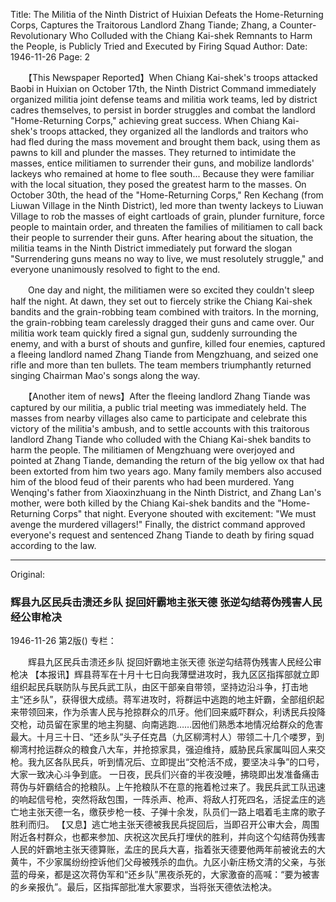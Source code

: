 Title: The Militia of the Ninth District of Huixian Defeats the Home-Returning Corps, Captures the Traitorous Landlord Zhang Tiande; Zhang, a Counter-Revolutionary Who Colluded with the Chiang Kai-shek Remnants to Harm the People, is Publicly Tried and Executed by Firing Squad
Author:
Date: 1946-11-26
Page: 2

　　【This Newspaper Reported】When Chiang Kai-shek's troops attacked Baobi in Huixian on October 17th, the Ninth District Command immediately organized militia joint defense teams and militia work teams, led by district cadres themselves, to persist in border struggles and combat the landlord "Home-Returning Corps," achieving great success. When Chiang Kai-shek's troops attacked, they organized all the landlords and traitors who had fled during the mass movement and brought them back, using them as pawns to kill and plunder the masses. They returned to intimidate the masses, entice militiamen to surrender their guns, and mobilize landlords' lackeys who remained at home to flee south... Because they were familiar with the local situation, they posed the greatest harm to the masses. On October 30th, the head of the "Home-Returning Corps," Ren Kechang (from Liuwan Village in the Ninth District), led more than twenty lackeys to Liuwan Village to rob the masses of eight cartloads of grain, plunder furniture, force people to maintain order, and threaten the families of militiamen to call back their people to surrender their guns. After hearing about the situation, the militia teams in the Ninth District immediately put forward the slogan "Surrendering guns means no way to live, we must resolutely struggle," and everyone unanimously resolved to fight to the end.

　　One day and night, the militiamen were so excited they couldn't sleep half the night. At dawn, they set out to fiercely strike the Chiang Kai-shek bandits and the grain-robbing team combined with traitors. In the morning, the grain-robbing team carelessly dragged their guns and came over. Our militia work team quickly fired a signal gun, suddenly surrounding the enemy, and with a burst of shouts and gunfire, killed four enemies, captured a fleeing landlord named Zhang Tiande from Mengzhuang, and seized one rifle and more than ten bullets. The team members triumphantly returned singing Chairman Mao's songs along the way.

　　【Another item of news】After the fleeing landlord Zhang Tiande was captured by our militia, a public trial meeting was immediately held. The masses from nearby villages also came to participate and celebrate this victory of the militia's ambush, and to settle accounts with this traitorous landlord Zhang Tiande who colluded with the Chiang Kai-shek bandits to harm the people. The militiamen of Mengzhuang were overjoyed and pointed at Zhang Tiande, demanding the return of the big yellow ox that had been extorted from him two years ago. Many family members also accused him of the blood feud of their parents who had been murdered. Yang Wenqing's father from Xiaoxinzhuang in the Ninth District, and Zhang Lan's mother, were both killed by the Chiang Kai-shek bandits and the "Home-Returning Corps" that night. Everyone shouted with excitement: "We must avenge the murdered villagers!" Finally, the district command approved everyone's request and sentenced Zhang Tiande to death by firing squad according to the law.



<hr /> 

Original: 


### 辉县九区民兵击溃还乡队  捉回奸霸地主张天德  张逆勾结蒋伪残害人民经公审枪决

1946-11-26
第2版()
专栏：

　　辉县九区民兵击溃还乡队
    捉回奸霸地主张天德
    张逆勾结蒋伪残害人民经公审枪决
    【本报讯】辉县蒋军在十月十七日向我薄壁进攻时，我九区区指挥部就立即组织起民兵联防队与民兵武工队，由区干部亲自带领，坚持边沿斗争，打击地主“还乡队”，获得很大成绩。蒋军进攻时，将群运中逃跑的地主奸霸，全部组织起来带领回来，作为杀害人民与抢掠群众的爪牙。他们回来威吓群众，利诱民兵投降交枪，动员留在家里的地主狗腿、向南逃跑……因他们熟悉本地情况给群众的危害最大。十月三十日、“还乡队”头子任克昌（九区柳湾村人）带领二十几个喽罗，到柳湾村抢运群众的粮食八大车，并抢掠家具，强迫维持，威胁民兵家属叫回人来交枪。我九区各队民兵，听到情况后、立即提出“交枪活不成，要坚决斗争”的口号，大家一致决心斗争到底。
    一日夜，民兵们兴奋的半夜没睡，拂晓即出发准备痛击蒋伪与奸霸结合的抢粮队。上午抢粮队不在意的拖着枪过来了。我民兵武工队迅速的响起信号枪，突然将敌包围，一阵杀声、枪声、将敌人打死四名，活捉孟庄的逃亡地主张天德一名，缴获步枪一枝、子弹十余发，队员们一路上唱着毛主席的歌子胜利而归。
    【又息】逃亡地主张天德被我民兵捉回后，当即召开公审大会，周围附近各村群众，也都来参加、庆祝这次民兵打埋伏的胜利，并向这个勾结蒋伪残害人民的奸霸地主张天德算账，孟庄的民兵大喜，指着张天德要他两年前被讹去的大黄牛，不少家属纷纷控诉他们父母被残杀的血仇。九区小新庄杨文清的父亲，与张蓝的母亲，都是这次蒋伪军和“还乡队”黑夜杀死的，大家激奋的高喊：“要为被害的乡亲报仇”。最后，区指挥部批准大家要求，当将张天德依法枪决。
